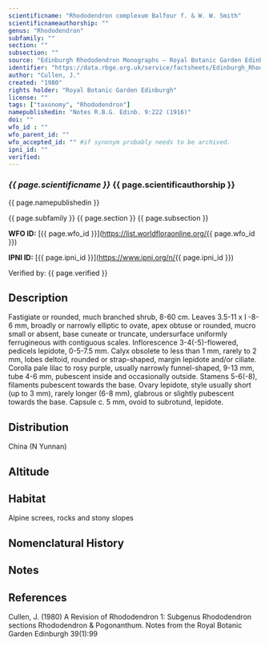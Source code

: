 ```yaml
---
scientificname: "Rhododendron complexum Balfour f. & W. W. Smith"
scientificnameauthorship: ""
genus: "Rhododendron"
subfamily: ""
section: ""
subsection: ""
source: "Edinburgh Rhododendron Monographs – Royal Botanic Garden Edinburgh"
identifier: "https://data.rbge.org.uk/service/factsheets/Edinburgh_Rhododendron_Monographs.xhtml"
author: "Cullen, J."
created: "1980"
rights holder: "Royal Botanic Garden Edinburgh"
license: ""
tags: ["taxonomy", "Rhododendron"]
namepublishedin: "Notes R.B.G. Edinb. 9:222 (1916)"
doi: ""
wfo_id : ""
wfo_parent_id: ""
wfo_accepted_id: "" #if synonym probably needs to be archived.                      
ipni_id: ""
verified:
---
```

### _{{ page.scientificname }}_ {{ page.scientificauthorship }}
 {{ page.namepublishedin }}

{{ page.subfamily }} {{ page.section }} {{ page.subsection }}

**WFO ID:** [{{ page.wfo_id }}](https://list.worldfloraonline.org/{{ page.wfo_id }})

**IPNI ID:** [{{ page.ipni_id }}](https://www.ipni.org/n/{{ page.ipni_id }})

Verified by: {{ page.verified }}



## Description
Fastigiate or rounded, much branched shrub, 8-60 cm. Leaves 3.5-11 x I -8-6 mm, broadly or narrowly elliptic to ovate, apex obtuse or rounded, mucro small or absent, base cuneate or truncate, undersurface uniformly ferrugineous with contiguous scales. Inflorescence 3-4(-5)-flowered, pedicels lepidote, 0-5-7.5 mm. Calyx obsolete to less than 1 mm, rarely to 2 mm, lobes deltoid, rounded or strap-shaped, margin lepidote and/or ciliate. Corolla pale lilac to rosy purple, usually narrowly funnel-shaped, 9-13 mm, tube 4-6 mm, pubescent inside and occasionally outside. Stamens 5-6(-8), filaments pubescent towards the base. Ovary lepidote, style usually short (up to 3 mm), rarely longer (6-8 mm), glabrous or slightly pubescent towards the base. Capsule c. 5 mm, ovoid to subrotund, lepidote.

## Distribution
China (N Yunnan)

## Altitude


## Habitat
Alpine screes, rocks and stony slopes

## Nomenclatural History

                       
## Notes


## References

Cullen, J. (1980) A Revision of Rhododendron 1: Subgenus Rhododendron sections Rhododendron & Pogonanthum. Notes from the Royal Botanic Garden Edinburgh 39(1):99

